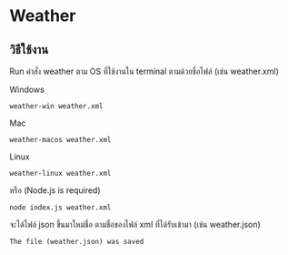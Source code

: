 # Weather

## วิธีใช้งาน

Run คำสั่ง weather ตาม OS ที่ใช้งานใน terminal ตามด้วยชื่อไฟล์ (เช่น weather.xml)

Windows

```
weather-win weather.xml
```

Mac

```
weather-macos weather.xml
```

Linux

```
weather-linux weather.xml
```

หรือ (Node.js is required)

```
node index.js weather.xml
```

จะได้ไฟล์ json ขึ้นมาใหม่ชื่อ ตามชื่อของไฟล์ xml ที่ได้รับเข้ามา (เช่น weather.json)

```
The file (weather.json) was saved
```
